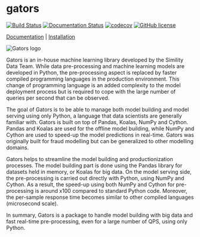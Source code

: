 # gators

[![Build Status](https://img.shields.io/travis/dmlc/treelite.svg?label=build&logo=travis&branch=mainline)](https://travis-ci.org/dmlc/treelite)
[![Documentation Status](https://readthedocs.org/projects/treelite/badge/?version=latest)](http://treelite.readthedocs.io/en/latest/?badge=latest)
[![codecov](https://codecov.io/gh/scikit-learn-contrib/imbalanced-learn/branch/master/graph/badge.svg)](https://codecov.io/gh/scikit-learn-contrib/imbalanced-learn)
[![GitHub license](http://dmlc.github.io/img/apache2.svg)](./LICENSE)


<a href="https://github.paypal.com/pages/Simility-R/gators/index.html" target="_blank">Documentation</a> | 
<a href="https://github.paypal.com/pages/Simility-R/gators/getting_started/install.html" target="_blank">Installation</a>


![Gators logo](doc_data/GATORS_LOGO.png)

Gators is an in-house machine learning library developed by the Simility Data Team. While data pre-processing and machine learning models are developed in Python, the pre-processing aspect is replaced by faster compiled programming languages in the production environment. This change of programming language is an added complexity to the model deployment process but is required to cope with the large number of queries per second that can be observed.

The goal of Gators is to be able to manage both model building and model serving using only Python, a language that data scientists are generally familiar with. Gators is built on top of Pandas, Koalas, NumPy and Cython. Pandas and Koalas are used for the offline model building, while NumPy and Cython are used to speed-up the model predictions in real-time. Gators was originally built for fraud modelling but can be generalized to other modelling domains.

Gators helps to streamline the model building and productionization processes. The model building part is done using the Pandas library for datasets held in memory, or Koalas for big data. On the model serving side, the pre-processing is carried out directly with Python, using NumPy and Cython. As a result, the speed-up using both NumPy and Cython for pre-processing is around x100 compared to standard Python code. Moreover, the per-sample response time becomes similar to other compiled languages (microsecond scale).

In summary, Gators is a package to handle model building with big data and fast real-time pre-processing, even for a large number of QPS, using only Python.

